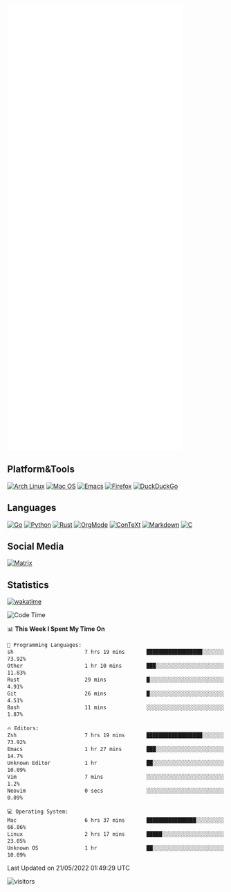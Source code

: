 ![Metrics](https://github.com/SteamedFish/SteamedFish/blob/master/github-metrics.svg)

## Platform&Tools

[![Arch Linux](https://img.shields.io/badge/ArchLinux-1793D1?logo=arch-linux&logoColor=fff&style=flat-square)](https://archlinux.org/)
[![Mac OS](https://img.shields.io/badge/MacOS-000000?style=flat-square&logo=macos&logoColor=F0F0F0)](https://www.apple.com/macos/)
[![Emacs](https://img.shields.io/badge/Emacs-%237F5AB6.svg?&style=flat-square&logo=gnu-emacs&logoColor=white)](https://www.gnu.org/software/emacs/)
[![Firefox](https://img.shields.io/badge/Firefox-FF7139?style=flat-square&logo=Firefox-Browser&logoColor=white)](https://firefox.com/)
[![DuckDuckGo](https://img.shields.io/badge/DuckDuckGo-DE5833?style=flat-square&logo=DuckDuckGo&logoColor=white)](https://duckduckgo.com/)

## Languages

[![Go](https://img.shields.io/badge/Golang-%2300ADD8.svg?style=flat-square&logo=go&logoColor=white)](https://golang.org/)
[![Python](https://img.shields.io/badge/Python-3670A0?style=flat-square&logo=python&logoColor=ffdd54)](https://www.python.org/)
[![Rust](https://img.shields.io/badge/Rust-%23000000.svg?style=flat-square&logo=rust&logoColor=white)](https://www.rust-lang.org/)
[![OrgMode](https://img.shields.io/badge/OrgMode-%23000000.svg?style=flat-square&logo=org&logoColor=white)](https://orgmode.org/)
[![ConTeXt](https://img.shields.io/badge/ConTeXt-%23008080.svg?style=flat-square&logo=latex&logoColor=white)](https://contextgarden.net/)
[![Markdown](https://img.shields.io/badge/MarkDown-%23000000.svg?style=flat-square&logo=markdown&logoColor=white)](https://daringfireball.net/projects/markdown/)
[![C](https://img.shields.io/badge/C-%2300599C.svg?style=flat-square&logo=c&logoColor=white)](https://www.iso.org/standard/74528.html)

## Social Media

[![Matrix](https://img.shields.io/badge/SteamedFish-2CA5E0?style=social&logo=matrix&logoColor=black)](https://matrix.to/#/@i:steamedfish.org)

## Statistics
[![wakatime](https://wakatime.com/badge/user/168280d6-fcf2-4b4f-ad3a-dc4612f35b38.svg)](https://wakatime.com/@168280d6-fcf2-4b4f-ad3a-dc4612f35b38)

<!--START_SECTION:waka-->
![Code Time](http://img.shields.io/badge/Code%20Time-1%2C819%20hrs%2039%20mins-blue)

📊 **This Week I Spent My Time On** 

```text
💬 Programming Languages: 
sh                       7 hrs 19 mins       ██████████████████░░░░░░░   73.92% 
Other                    1 hr 10 mins        ███░░░░░░░░░░░░░░░░░░░░░░   11.83% 
Rust                     29 mins             █░░░░░░░░░░░░░░░░░░░░░░░░   4.91% 
Git                      26 mins             █░░░░░░░░░░░░░░░░░░░░░░░░   4.51% 
Bash                     11 mins             ░░░░░░░░░░░░░░░░░░░░░░░░░   1.87%

🔥 Editors: 
Zsh                      7 hrs 19 mins       ██████████████████░░░░░░░   73.92% 
Emacs                    1 hr 27 mins        ███░░░░░░░░░░░░░░░░░░░░░░   14.7% 
Unknown Editor           1 hr                ██░░░░░░░░░░░░░░░░░░░░░░░   10.09% 
Vim                      7 mins              ░░░░░░░░░░░░░░░░░░░░░░░░░   1.2% 
Neovim                   0 secs              ░░░░░░░░░░░░░░░░░░░░░░░░░   0.09%

💻 Operating System: 
Mac                      6 hrs 37 mins       ████████████████░░░░░░░░░   66.86% 
Linux                    2 hrs 17 mins       █████░░░░░░░░░░░░░░░░░░░░   23.05% 
Unknown OS               1 hr                ██░░░░░░░░░░░░░░░░░░░░░░░   10.09%

```


 Last Updated on 21/05/2022 01:49:29 UTC
<!--END_SECTION:waka-->

![visitors](https://visitor-badge.laobi.icu/badge?page_id=SteamedFish.SteamedFish)

